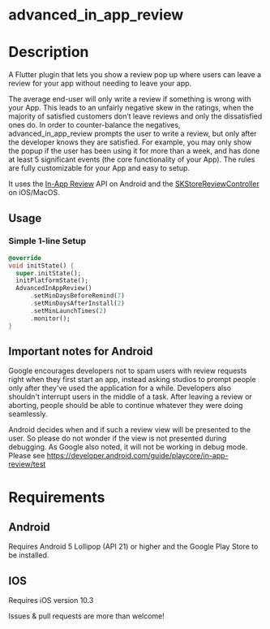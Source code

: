 # advanced_in_app_review

# Description
A Flutter plugin that lets you show a review pop up where users can leave a review for your app without needing to leave your app.

The average end-user will only write a review if something is wrong with your App. This leads to an unfairly negative skew in the ratings, when the majority of satisfied customers don’t leave reviews and only the dissatisfied ones do. In order to counter-balance the negatives, advanced_in_app_review prompts the user to write a review, but only after the developer knows they are satisfied. For example, you may only show the popup if the user has been using it for more than a week, and has done at least 5 significant events (the core functionality of your App). The rules are fully customizable for your App and easy to setup.

It uses the [In-App Review](https://developer.android.com/guide/playcore/in-app-review) API on Android and the [SKStoreReviewController](https://developer.apple.com/documentation/storekit/skstorereviewcontroller) on iOS/MacOS.

## Usage

### Simple 1-line Setup

```dart
@override
void initState() {
  super.initState();
  initPlatformState();
  AdvancedInAppReview()
      .setMinDaysBeforeRemind(7)
      .setMinDaysAfterInstall(2)
      .setMinLaunchTimes(2)
      .monitor();
}
```

## Important notes for Android

Google encourages developers not to spam users with review requests right when they first start an app, instead asking studios to prompt people only after they've used the application for a while. Developers also shouldn't interrupt users in the middle of a task. After leaving a review or aborting, people should be able to continue whatever they were doing seamlessly.

Android decides when and if such a review view will be presented to the user. So please do not wonder if the view is not presented during debugging. As Google also noted, it will not be working in debug mode. Please see https://developer.android.com/guide/playcore/in-app-review/test

# Requirements
## Android
Requires Android 5 Lollipop (API 21) or higher and the Google Play Store to be installed.
## IOS
Requires iOS version 10.3

Issues & pull requests are more than welcome!
